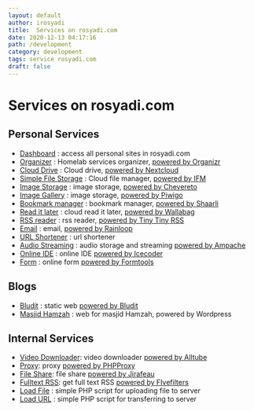 ```yaml
---
layout: default
author: irosyadi
title:  Services on rosyadi.com
date: 2020-12-13 04:17:16
path: /development
category: development
tags: service rosyadi.com
draft: false
---
```


# Services on rosyadi.com

## Personal Services
- [Dashboard](https://rosyadi.com/dash/) : access all personal sites in rosyadi.com
- [Organizer](https://rosyadi.com/organ/) : Homelab services organizer, [powered by Organizr](https://github.com/causefx/organizr)
- [Cloud Drive](https://rosyadi.com/drive/) : Cloud drive, [powered by Nextcloud](https://nextcloud.com/)
- [Simple File Storage](https://rosyadi.com/file/) : Cloud file manager, [powered by IFM](https://github.com/misterunknown/ifm)
- [Image Storage](https://rosyadi.com/pic/) : image storage, [powered by Chevereto](https://chevereto.com/)
- [Image Gallery](https://rosyadi.com/image/) : image storage, [powered by Piwigo](https://piwigo.org/)
- [Bookmark manager](https://rosyadi.com/share/) : bookmark manager, [powered by Shaarli](https://github.com/shaarli/Shaarli)
- [Read it later](https://rosyadi.com/read/web/login) : cloud read it later, [powered by Wallabag](https://github.com/wallabag/wallabag)
- [RSS reader](https://rosyadi.com/trss/) : rss reader, [powered by Tiny Tiny RSS](https://tt-rss.org/)
- [Email](https://rosyadi.com/mail/) : email, [powered by Rainloop](https://www.rainloop.net/)
- [URL Shortener](https://rosyadi.com/s/) : url shortener
- [Audio Streaming](https://rosyadi.com/sound/login.php) : audio storage and streaming [powered by Ampache](http://ampache.org/)
- [Online IDE](https://rosyadi.com/code/lib/login.php) : online IDE [powered by Icecoder](https://icecoder.net/)
- [Form](https://rosyadi.com/form/) : online form [powered by Formtools](https://formtools.org/)

## Blogs
- [Bludit](https://rosyadi.com/bludit/) : static web [powered by Bludit](https://www.bludit.com/)
- [Masjid Hamzah](https://rosyadi.com/masjid/) : web for masjid Hamzah, powered by Wordpress

## Internal Services
- [Video Downloader](https://rosyadi.com/videodl/): video downloader [powered by Alltube](https://github.com/Rudloff/alltube)
- [Proxy](https://rosyadi.com/proxy/): proxy [powered by PHPProxy](https://www.php-proxy.com/)
- [File Share](https://rosyadi.com/send/): file share [powered by Jirafeau](https://gitlab.com/mojo42/Jirafeau)
- [Fulltext RSS](https://rosyadi.com/fullrss/): get full text RSS [powered by FIvefilters](https://www.fivefilters.org/full-text-rss/)
- [Load File](https://rosyadi.com/load-file/) : simple PHP script for uploading file to server
- [Load URL](https://rosyadi.com/load-url/) : simple PHP script for transferring to server